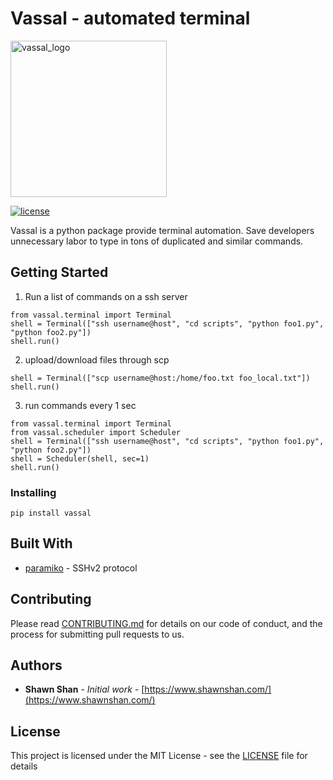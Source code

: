 # Vassal - automated terminal

<img title="vassal_logo" src="https://s3.amazonaws.com/aws-website-shawnshancom-tm5f7/styles/logo.png" data-canonical-src="https://s3.amazonaws.com/aws-website-shawnshancom-tm5f7/styles/logo.png" width="250" height="250"/>

[![license](https://img.shields.io/github/license/mashape/apistatus.svg?maxAge=2592000)](https://github.com/Shawn-Shan/vassal/blob/master/LICENSE)

Vassal is a python package provide terminal automation. Save developers unnecessary labor to type in tons of duplicated and similar commands. 

## Getting Started

1. Run a list of commands on a ssh server

```
from vassal.terminal import Terminal
shell = Terminal(["ssh username@host", "cd scripts", "python foo1.py", "python foo2.py"])
shell.run()
```

2. upload/download files through scp

```
shell = Terminal(["scp username@host:/home/foo.txt foo_local.txt"])
shell.run()
```

3. run commands every 1 sec

```
from vassal.terminal import Terminal
from vassal.scheduler import Scheduler
shell = Terminal(["ssh username@host", "cd scripts", "python foo1.py", "python foo2.py"])
shell = Scheduler(shell, sec=1)
shell.run()
```

### Installing

```
pip install vassal
```

## Built With

* [paramiko](http://www.paramiko.org/) - SSHv2 protocol

## Contributing

Please read [CONTRIBUTING.md](https://github.com/Shawn-Shan/vassal/blob/master/CONTRIBUTING.md) for details on our code of conduct, and the process for submitting pull requests to us.

## Authors

* **Shawn Shan** - *Initial work* - [https://www.shawnshan.com/](https://www.shawnshan.com/)


## License

This project is licensed under the MIT License - see the [LICENSE](https://github.com/Shawn-Shan/vassal/blob/master/LICENSE) file for details
